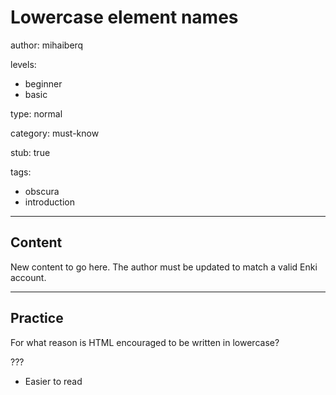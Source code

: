 # Lowercase element names
author: mihaiberq

levels:
  - beginner
  - basic

type: normal

category: must-know

stub: true

tags:
  - obscura
  - introduction


---
## Content

New content to go here. The author must be updated to match a valid Enki account.

---
## Practice

For what reason is HTML encouraged to be written in lowercase?

???

* Easier to read
